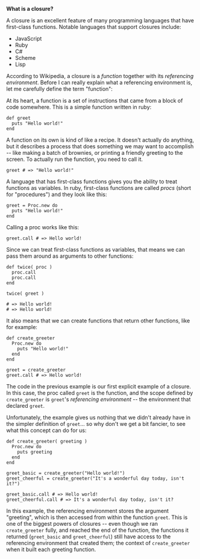 **What is a closure?**

A closure is an excellent feature of many programming languages that have first-class functions. Notable languages that support closures include:

* JavaScript
* Ruby
* C#
* Scheme
* Lisp

According to Wikipedia, a closure is a *function* together with its *referencing environment*. Before I can really explain what a referencing environment is, let me carefully define the term "function":

At its heart, a function is a set of instructions that came from a block of code somewhere. This is a simple function written in ruby:

    def greet
      puts "Hello world!"
    end

A function on its own is kind of like a recipe. It doesn't actually do anything, but it describes a process that does something we may want to accomplish -- like making a batch of brownies, or printing a friendly greeting to the screen. To actually run the function, you need to call it.

    greet # => "Hello world!"

A language that has first-class functions gives you the ability to treat functions as variables. In ruby, first-class functions are called *procs* (short for "procedures") and they look like this:

    greet = Proc.new do
      puts "Hello world!"
    end

Calling a proc works like this:

    greet.call # => Hello world!

Since we can treat first-class functions as variables, that means we can pass them around as arguments to other functions:

    def twice( proc )
      proc.call
      proc.call
    end
    
    twice( greet ) 

    # => Hello world!
    # => Hello world!

It also means that we can create functions that return other functions, like for example:

    def create_greeter
      Proc.new do
        puts "Hello world!"
      end
    end

    greet = create_greeter
    greet.call # => Hello world!

The code in the previous example is our first explicit example of a closure. In this case, the proc called `greet` is the function, and the scope defined by `create_greeter` is `greet`'s *referencing environment* -- the environment that declared `greet`.

Unfortunately, the example gives us nothing that we didn't already have in the simpler definition of `greet`… so why don't we get a bit fancier, to see what this concept can do for us:

    def create_greeter( greeting )
      Proc.new do
        puts greeting
      end
    end

    greet_basic = create_greeter("Hello world!")
    greet_cheerful = create_greeter("It's a wonderful day today, isn't it?")

    greet_basic.call # => Hello world!
    greet_cheerful.call # => It's a wonderful day today, isn't it?

In this example, the referencing environment stores the argument "greeting", which is then accessed from within the function `greet`. This is one of the biggest powers of closures -- even though we ran `create_greeter` fully, and reached the end of the function, the functions it returned (`greet_basic` and `greet_cheerful`) still have access to the referencing environment that created them; the context of `create_greeter` when it built each greeting function.